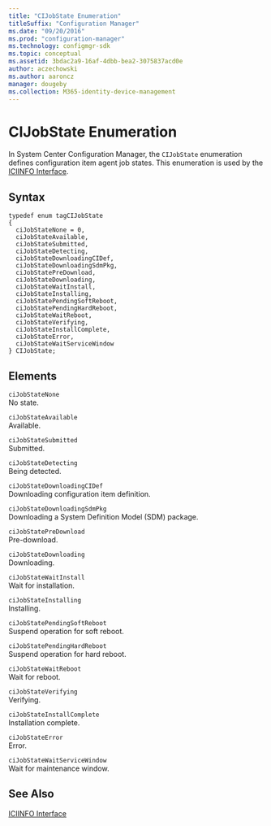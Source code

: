```yaml
---
title: "CIJobState Enumeration"
titleSuffix: "Configuration Manager"
ms.date: "09/20/2016"
ms.prod: "configuration-manager"
ms.technology: configmgr-sdk
ms.topic: conceptual
ms.assetid: 3bdac2a9-16af-4dbb-bea2-3075837acd0e
author: aczechowski
ms.author: aaroncz
manager: dougeby
ms.collection: M365-identity-device-management
---
```

# CIJobState Enumeration
In System Center Configuration Manager, the `CIJobState` enumeration defines configuration item agent job states. This enumeration is used by the [ICIINFO Interface](../../../../../develop/reference/core/clients/client-classes/iciinfo-interface.md).  

## Syntax  

```  
typedef enum tagCIJobState  
{  
  ciJobStateNone = 0,  
  ciJobStateAvailable,  
  ciJobStateSubmitted,  
  ciJobStateDetecting,  
  ciJobStateDownloadingCIDef,  
  ciJobStateDownloadingSdmPkg,  
  ciJobStatePreDownload,  
  ciJobStateDownloading,  
  ciJobStateWaitInstall,  
  ciJobStateInstalling,  
  ciJobStatePendingSoftReboot,  
  ciJobStatePendingHardReboot,  
  ciJobStateWaitReboot,  
  ciJobStateVerifying,  
  ciJobStateInstallComplete,  
  ciJobStateError,  
  ciJobStateWaitServiceWindow  
} CIJobState;  
```  

## Elements  
 `ciJobStateNone`  
 No state.  

 `ciJobStateAvailable`  
 Available.  

 `ciJobStateSubmitted`  
 Submitted.  

 `ciJobStateDetecting`  
 Being detected.  

 `ciJobStateDownloadingCIDef`  
 Downloading configuration item definition.  

 `ciJobStateDownloadingSdmPkg`  
 Downloading a System Definition Model (SDM) package.  

 `ciJobStatePreDownload`  
 Pre-download.  

 `ciJobStateDownloading`  
 Downloading.  

 `ciJobStateWaitInstall`  
 Wait for installation.  

 `ciJobStateInstalling`  
 Installing.  

 `ciJobStatePendingSoftReboot`  
 Suspend operation for soft reboot.  

 `ciJobStatePendingHardReboot`  
 Suspend operation for hard reboot.  

 `ciJobStateWaitReboot`  
 Wait for reboot.  

 `ciJobStateVerifying`  
 Verifying.  

 `ciJobStateInstallComplete`  
 Installation complete.  

 `ciJobStateError`  
 Error.  

 `ciJobStateWaitServiceWindow`  
 Wait for maintenance window.  

## See Also  
 [ICIINFO Interface](../../../../../develop/reference/core/clients/client-classes/iciinfo-interface.md)

